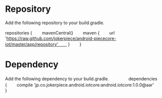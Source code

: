 # Repository

Add the following repository to your build.gradle.

repositories {　　
    mavenCentral()　　
    maven {　　
        url 'https://raw.github.com/jokerpiece/android-piececore-iot/master/app/repository'　　
    }　　
}

# Dependency
Add the following dependency to your build.gradle.　　
　　
dependencies {　　
    compile 'jp.co.jokerpiece.android.iotcore:android.iotcore:1.0.0@aar'　　
}
